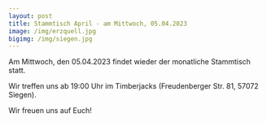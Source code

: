 ```yaml
---
layout: post
title: Stammtisch April - am Mittwoch, 05.04.2023
image: /img/erzquell.jpg
bigimg: /img/siegen.jpg
---
```

	
Am Mittwoch, den 05.04.2023 findet wieder der monatliche Stammtisch statt.

Wir treffen uns ab 19:00 Uhr im Timberjacks (Freudenberger Str. 81, 57072 Siegen).


Wir freuen uns auf Euch!
